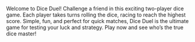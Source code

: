 Welcome to Dice Duel!
Challenge a friend in this exciting two-player dice game. Each player takes turns rolling the dice, racing to reach the highest score. Simple, fun, and perfect for quick matches, Dice Duel is the ultimate game for testing your luck and strategy. Play now and see who’s the true dice master!
